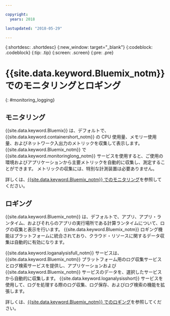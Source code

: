 ```yaml
---

copyright:
  years: 2018

lastupdated: "2018-05-29"

---
```


{:shortdesc: .shortdesc}
{:new_window: target="_blank"}
{:codeblock: .codeblock}
{:tip: .tip}
{:screen: .screen}
{:pre: .pre}

# {{site.data.keyword.Bluemix_notm}} でのモニタリングとロギング
{: #monitoring_logging}

## モニタリング
{{site.data.keyword.Bluemix}} は、デフォルトで、{{site.data.keyword.containershort_notm}} の CPU 使用量、メモリー使用量、およびネットワーク入出力のメトリックを収集して表示します。 {{site.data.keyword.Bluemix_notm}} で {{site.data.keyword.monitoringlong_notm}} サービスを使用すると、ご使用の環境およびアプリケーションから主要メトリックを自動的に収集し、測定することができます。 メトリックの収集には、特別な計測装置は必要ありません。

詳しくは、[{{site.data.keyword.Bluemix_notm}} でのモニタリング](/docs/services/cloud-monitoring/monitoring_ov.html#monitoring_ov)を参照してください。

## ロギング
{{site.data.keyword.Bluemix_notm}} は、デフォルトで、アプリ、アプリ・ランタイム、およびそれらのアプリの実行場所である計算ランタイムについて、ログの収集と表示を行います。 {{site.data.keyword.Bluemix_notm}} ロギング機能はプラットフォームに統合されており、クラウド・リソースに関するデータ収集は自動的に有効になります。 

{{site.data.keyword.loganalysisfull_notm}} サービスは、{{site.data.keyword.Bluemix_notm}} プラットフォーム用のログ収集サービスとログ検索サービスを提供し、アプリケーションおよび {{site.data.keyword.Bluemix_notm}} サービスのデータを、選択したサービスから自動的に収集します。 {{site.data.keyword.loganalysisshort}} サービスを使用して、ログを処理する際のログ収集、ログ保存、およびログ検索の機能を拡張します。

詳しくは、[{{site.data.keyword.Bluemix_notm}} でのロギング](/docs/services/CloudLogAnalysis/log_analysis_ov.html#log_analysis_ov)を参照してください。
